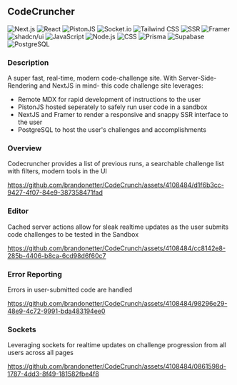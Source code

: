 ## CodeCruncher

![Next.js](https://img.shields.io/badge/Next.js-000000?style=for-the-badge&logo=next.js&logoColor=white)
![React](https://img.shields.io/badge/React-20232A?style=for-the-badge&logo=react&logoColor=61DAFB)
![PistonJS](https://img.shields.io/badge/PistonJS-1572B6?style=for-the-badge&logo=javascript&logoColor=white)
![Socket.io](https://img.shields.io/badge/Socket.io-010101?style=for-the-badge&logo=socket.io&logoColor=white)
![Tailwind CSS](https://img.shields.io/badge/Tailwind_CSS-38B2AC?style=for-the-badge&logo=tailwind-css&logoColor=white)
![SSR](https://img.shields.io/badge/SSR-4A4A55?style=for-the-badge&logo=data:image/png;base64,iVBORw0KGgoAAAANSUhEUgAAAA4AAAAOCAYAAAAfSC3RAAAACXBIWXMAAAsTAAALEwEAmpwYAAAAIGNIUk0AAHolAACAgwAA+f8AAIDpAAB1MAAA6mAAADqYAAAXb5JfxUYAAABnSURBVHjaYvz//z8DJYCJgUIwdDUyMjIwXL58+T8+HA0OcIARn25cAF0xukZ0xSC9LNgMxAXQNf//jx5c////RzYAmx5GXLHKhEefELrNhExFVsyETzMuPSwoHo0pCrxOSkpKBhgAcashhAvleE8AAAAASUVORK5CYII=)
![Framer](https://img.shields.io/badge/Framer-0055FF?style=for-the-badge&logo=framer&logoColor=white)
![shadcn/ui](https://img.shields.io/badge/shadcn%2Fui-000000?style=for-the-badge&logo=data:image/png;base64,iVBORw0KGgoAAAANSUhEUgAAAA4AAAAOCAYAAAAfSC3RAAAACXBIWXMAAAsTAAALEwEAmpwYAAAAIGNIUk0AAHolAACAgwAA+f8AAIDpAAB1MAAA6mAAADqYAAAXb5JfxUYAAABVSURBVHjaYvz//z8DJYCJgUIwaMETExP/U2ojY1FR0X9CgFzNLMRqBNkCMxFkINEaQQBkM8xmdI0YGnGZiqwRnyZktTj9iqwBRQJZAYYgMRonaaABGABDXg/RiYhbhAAAAABJRU5ErkJggg==)
![JavaScript](https://img.shields.io/badge/JavaScript-F7DF1E?style=for-the-badge&logo=javascript&logoColor=black)
![Node.js](https://img.shields.io/badge/Node.js-43853D?style=for-the-badge&logo=node.js&logoColor=white)
![CSS](https://img.shields.io/badge/CSS-1572B6?style=for-the-badge&logo=css3&logoColor=white)
![Prisma](https://img.shields.io/badge/Prisma-3982CE?style=for-the-badge&logo=Prisma&logoColor=white)
![Supabase](https://img.shields.io/badge/Supabase-3ECF8E?style=for-the-badge&logo=supabase&logoColor=white)
![PostgreSQL](https://img.shields.io/badge/PostgreSQL-316192?style=for-the-badge&logo=postgresql&logoColor=white)

### Description

A super fast, real-time, modern code-challenge site. With Server-Side-Rendering and NextJS in mind- this code challenge site leverages:

- Remote MDX for rapid development of instructions to the user
- PistonJS hosted seperately to safely run user code in a sandbox
- NextJS and Framer to render a responsive and snappy SSR interface to the user
- PostgreSQL to host the user's challenges and accomplishments

### Overview
Codecruncher provides a list of previous runs, a searchable challenge list with filters, modern tools in the UI

https://github.com/brandonetter/CodeCrunch/assets/4108484/d1f6b3cc-9427-4f07-84e9-387358471fad

### Editor
Cached server actions allow for sleak realtime updates as the user submits code challenges to be tested in the Sandbox


https://github.com/brandonetter/CodeCrunch/assets/4108484/cc8142e8-285b-4406-b8ca-6cd98d6f60c7

### Error Reporting
Errors in user-submitted code are handled

https://github.com/brandonetter/CodeCrunch/assets/4108484/98296e29-48e9-4c72-9991-bda483194ee0

### Sockets
Leveraging sockets for realtime updates on challenge progression from all users across all pages


https://github.com/brandonetter/CodeCrunch/assets/4108484/0861598d-1787-4dd3-8f49-181582fbe4f8




